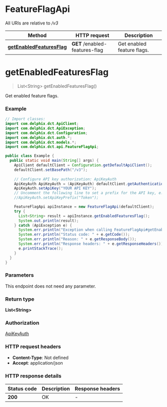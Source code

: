 # FeatureFlagApi

All URIs are relative to */v3*

| Method | HTTP request | Description |
|------------- | ------------- | -------------|
| [**getEnabledFeaturesFlag**](FeatureFlagApi.md#getEnabledFeaturesFlag) | **GET** /enabled-features-flag | Get enabled feature flags. |


<a id="getEnabledFeaturesFlag"></a>
# **getEnabledFeaturesFlag**
> List&lt;String&gt; getEnabledFeaturesFlag()

Get enabled feature flags.

### Example
```java
// Import classes:
import com.delphix.dct.ApiClient;
import com.delphix.dct.ApiException;
import com.delphix.dct.Configuration;
import com.delphix.dct.auth.*;
import com.delphix.dct.models.*;
import com.delphix.dct.api.FeatureFlagApi;

public class Example {
  public static void main(String[] args) {
    ApiClient defaultClient = Configuration.getDefaultApiClient();
    defaultClient.setBasePath("/v3");
    
    // Configure API key authorization: ApiKeyAuth
    ApiKeyAuth ApiKeyAuth = (ApiKeyAuth) defaultClient.getAuthentication("ApiKeyAuth");
    ApiKeyAuth.setApiKey("YOUR API KEY");
    // Uncomment the following line to set a prefix for the API key, e.g. "Token" (defaults to null)
    //ApiKeyAuth.setApiKeyPrefix("Token");

    FeatureFlagApi apiInstance = new FeatureFlagApi(defaultClient);
    try {
      List<String> result = apiInstance.getEnabledFeaturesFlag();
      System.out.println(result);
    } catch (ApiException e) {
      System.err.println("Exception when calling FeatureFlagApi#getEnabledFeaturesFlag");
      System.err.println("Status code: " + e.getCode());
      System.err.println("Reason: " + e.getResponseBody());
      System.err.println("Response headers: " + e.getResponseHeaders());
      e.printStackTrace();
    }
  }
}
```

### Parameters
This endpoint does not need any parameter.

### Return type

**List&lt;String&gt;**

### Authorization

[ApiKeyAuth](../DCT_README#ApiKeyAuth)

### HTTP request headers

 - **Content-Type**: Not defined
 - **Accept**: application/json

### HTTP response details
| Status code | Description | Response headers |
|-------------|-------------|------------------|
| **200** | OK |  -  |

